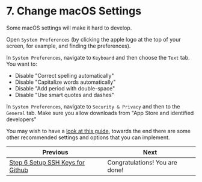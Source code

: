 # 7. Change macOS Settings

Some macOS settings will make it hard to develop.

Open `System Preferences` (by clicking the apple logo at the top of your screen, for example, and finding the preferences).

In `System Preferences`, navigate to `Keyboard` and then choose the `Text` tab. You want to:

- Disable "Correct spelling automatically"
- Disable "Capitalize words automatically"
- Disable "Add period with double-space"
- Disable "Use smart quotes and dashes"

In `System Preferences`, navigate to `Security & Privacy` and then to the `General` tab. Make sure you allow downloads from "App Store and identified developers"

You may wish to have a [look at this guide](https://www.taniarascia.com/setting-up-a-brand-new-mac-for-development/), towards the end there are some other recommended settings and options that you can implement.

| Previous | Next |
| ----- | ---------- |
| [Step 6 Setup SSH Keys for Github](6-macos-setup-instructions-setup-ssh) | Congratulations! You are done! |